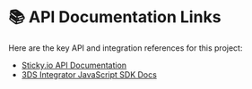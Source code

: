 # 📚 API Documentation Links

Here are the key API and integration references for this project:

- [Sticky.io API Documentation](https://developer-prod.sticky.io/#0ae10353-5e55-47f5-a029-5e8973d73360)
- [3DS Integrator JavaScript SDK Docs](https://docs.3dsintegrator.com/docs/3ds-with-javascript-sdk)
